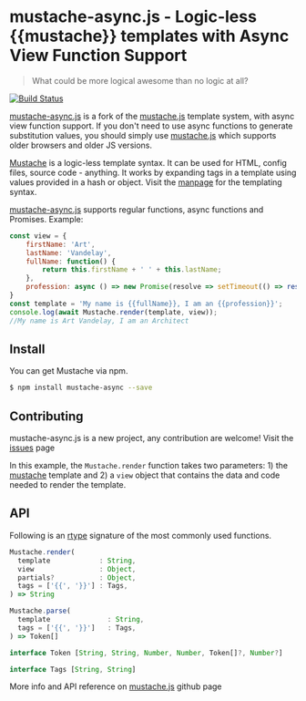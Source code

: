 # mustache-async.js - Logic-less {{mustache}} templates with Async View Function Support

> What could be more logical awesome than no logic at all?

[![Build Status](https://travis-ci.org/janl/mustache.js.svg?branch=master)](https://travis-ci.org/Soluto/mustache-async.js)

[mustache-async.js](https://github.com/Soluto/mustache-async.js) is a fork of the [mustache.js](https://github.com/janl/mustache.js) template system, with async view function support.
If you don't need to use async functions to generate substitution values, you should simply use [mustache.js](https://github.com/janl/mustache.js) which supports older browsers and older JS versions.

[Mustache](http://mustache.github.com/) is a logic-less template syntax. It can be used for HTML, config files, source code - anything. It works by expanding tags in a template using values provided in a hash or object.
Visit the [manpage](http://mustache.github.com/mustache.5.html) for the templating syntax.

[mustache-async.js](https://github.com/Soluto/mustache-async.js) supports regular functions, async functions and Promises. Example:

```javascript
const view = {
    firstName: 'Art',
    lastName: 'Vandelay',
    fullName: function() {
        return this.firstName + ' ' + this.lastName;
    },
    profession: async () => new Promise(resolve => setTimeout(() => resolve('Architect'), 10))
}
const template = 'My name is {{fullName}}, I am an {{profession}}';
console.log(await Mustache.render(template, view));
//My name is Art Vandelay, I am an Architect
```

## Install

You can get Mustache via npm.

```bash
$ npm install mustache-async --save
```

## Contributing

mustache-async.js is a new project, any contribution are welcome! Visit the [issues](https://github.com/Soluto/mustache-async.js/issues) page


In this example, the `Mustache.render` function takes two parameters: 1) the [mustache](http://mustache.github.com/) template and 2) a `view` object that contains the data and code needed to render the template.

## API

Following is an [rtype](https://git.io/rtype) signature of the most commonly used functions.

```js
Mustache.render(
  template            : String,
  view                : Object,
  partials?           : Object,
  tags = ['{{', '}}'] : Tags,
) => String

Mustache.parse(
  template              : String,
  tags = ['{{', '}}']   : Tags,
) => Token[]

interface Token [String, String, Number, Number, Token[]?, Number?]

interface Tags [String, String]

```

More info and API reference on [mustache.js](https://github.com/janl/mustache.js) github page

